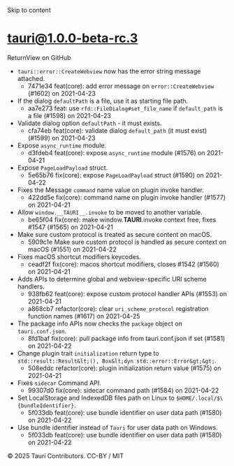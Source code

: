 Skip to content
# tauri@1.0.0-beta-rc.3
ReturnView on GitHub
  * `tauri::error::CreateWebview` now has the error string message attached. 
    * 7471e34 feat(core): add error message on `error::CreateWebview` (#1602) on 2021-04-23
  * If the dialog `defaultPath` is a file, use it as starting file path. 
    * aa7e273 feat: use `rfd::FileDialog#set_file_name` if `default_path` is a file (#1598) on 2021-04-23
  * Validate dialog option `defaultPath` - it must exists. 
    * cfa74eb feat(core): validate dialog `default_path` (it must exist) (#1599) on 2021-04-23
  * Expose `async_runtime` module. 
    * d3fdeb4 feat(core): expose `async_runtime` module (#1576) on 2021-04-21
  * Expose `PageLoadPayload` struct. 
    * 5e65b76 fix(core): expose `PageLoadPayload` struct (#1590) on 2021-04-22
  * Fixes the Message `command` name value on plugin invoke handler. 
    * 422dd5e fix(core): command name on plugin invoke handler (#1577) on 2021-04-21
  * Allow `window.__TAURI__.invoke` to be moved to another variable. 
    * be65f04 fix(core): make window.**TAURI**.invoke context free, fixes #1547 (#1565) on 2021-04-21
  * Make sure custom protocol is treated as secure content on macOS. 
    * 5909c1e Make sure custom protocol is handled as secure context on macOS (#1551) on 2021-04-22
  * Fixes macOS shortcut modifiers keycodes. 
    * ceadf2f fix(core): macos shortcut modifiers, closes #1542 (#1560) on 2021-04-21
  * Adds APIs to determine global and webview-specific URI scheme handlers. 
    * 938fb62 feat(core): expose custom protocol handler APIs (#1553) on 2021-04-21
    * a868cb7 refactor(core): clear `uri_scheme_protocol` registration function names (#1617) on 2021-04-25
  * The package info APIs now checks the `package` object on `tauri.conf.json`. 
    * 8fd1baf fix(core): pull package info from tauri.conf.json if set (#1581) on 2021-04-22
  * Change plugin trait `initialization` return type to `std::result::Result&lt;(), Box&lt;dyn std::error::Error&gt;&gt;`. 
    * 508eddc refactor(core): plugin initialization return value (#1575) on 2021-04-21
  * Fixes `sidecar` Command API. 
    * 99307d0 fix(core): sidecar command path (#1584) on 2021-04-22
  * Set LocalStorage and IndexedDB files path on Linux to `$HOME/.local/$\{bundleIdentifier}`. 
    * 5f033db feat(core): use bundle identifier on user data path (#1580) on 2021-04-22
  * Use bundle identifier instead of `Tauri` for user data path on Windows. 
    * 5f033db feat(core): use bundle identifier on user data path (#1580) on 2021-04-22


© 2025 Tauri Contributors. CC-BY / MIT
